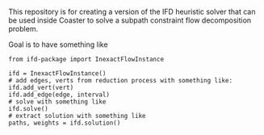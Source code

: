 This repository is for creating a version of the IFD heuristic solver that can
be used inside Coaster to solve a subpath constraint flow decomposition
problem.

Goal is to have something like
```
from ifd-package import InexactFlowInstance

ifd = InexactFlowInstance()
# add edges, verts from reduction process with something like:
ifd.add_vert(vert)
ifd.add_edge(edge, interval)
# solve with something like
ifd.solve()
# extract solution with something like
paths, weights = ifd.solution()
```


